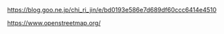 

https://blog.goo.ne.jp/chi_ri_jin/e/bd0193e586e7d689df60ccc6414e4510

https://www.openstreetmap.org/


